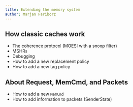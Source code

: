 ```yaml
---
title: Extending the memory system
author: Marjan Fariborz
---
```


## How classic caches work

- The coherence protocol (MOESI with a snoop filter)
- MSHRs
- Debugging
- How to add a new replacement policy
- How to add a new tag policy

## About Request, MemCmd, and Packets

- How to add a new `MemCmd`
- How to add information to packets (SenderState)
